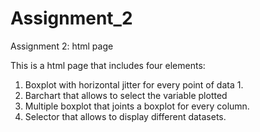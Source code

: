 # Assignment_2
Assignment 2: html page

This is a html page that includes four elements:

1. Boxplot with horizontal jitter for every point of data 1.
2. Barchart that allows to select the variable plotted
3. Multiple boxplot that joints a boxplot for every column.
4. Selector that allows to display different datasets.
